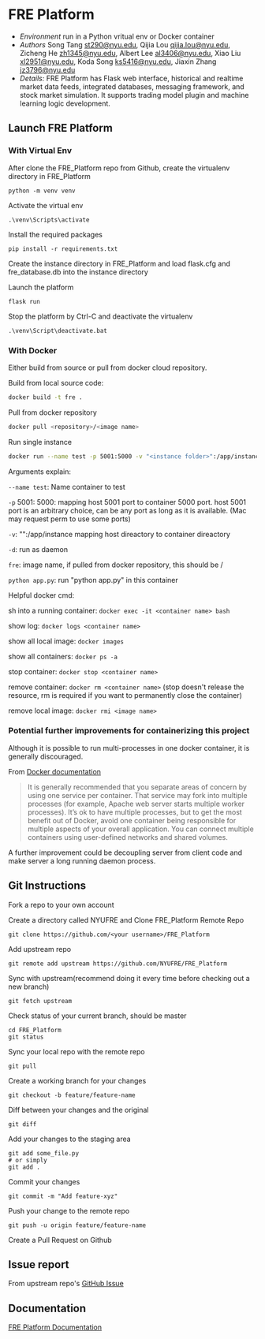 # FRE Platform #
* *Environment* run in a Python vritual env or Docker container
* *Authors* Song Tang <st290@nyu.edu>, Qijia Lou <qijia.lou@nyu.edu>, Zicheng He <zh1345@nyu.edu>, Albert Lee <al3406@nyu.edu>, Xiao Liu <xl2951@nyu.edu>, Koda Song <ks5416@nyu.edu>, Jiaxin Zhang <jz3796@nyu.edu> 
* *Details:* FRE Platform has Flask web interface, historical and realtime market data feeds, integrated databases, messaging framework, and stock market simulation. It supports trading model plugin and machine learning logic development.


## Launch FRE Platform
### With Virtual Env
After clone the FRE_Platform repo from Github, create the virtualenv directory in FRE_Platform
```
python -m venv venv
```
Activate the virtual env
```
.\venv\Scripts\activate
```
Install the required packages
```
pip install -r requirements.txt
```
Create the instance directory in FRE_Platform and load flask.cfg and fre_database.db into the instance directory

Launch the platform
```
flask run
```
Stop the platform by Ctrl-C and deactivate the virtualenv
```
.\venv\Script\deactivate.bat
```

### With Docker
Either build from source or pull from docker cloud repository.

Build from local source code:
```sh
docker build -t fre .
```
Pull from docker repository
```sh
docker pull <repository>/<image name>
```
Run single instance 
```sh
docker run --name test -p 5001:5000 -v "<instance folder>":/app/instance -d fre python app.py
```
Arguments explain:

`--name test`: Name container to test

`-p` 5001: 5000: mapping host 5001 port to container 5000 port. host 5001 port is an arbitrary choice, can be any port as long as it is available. (Mac may request perm to use some ports)

`-v`:  "<instance folder>":/app/instance mapping host direactory to container direactory

`-d`: run as daemon

`fre`: image name, if pulled from docker repository, this should be <repository name>/<image name>

`python app.py`: run "python app.py" in this container

Helpful docker cmd:

sh into a running container: `docker exec -it <container name> bash`

show log: `docker logs <container name>`

show all local image: `docker images`

show all containers: `docker ps -a`

stop container: `docker stop <container name>`

remove container: `docker rm <container name>`
(stop doesn't release the resource, rm is required if you want to permanently close the container)

remove local image: `docker rmi <image name>`

### Potential further improvements for containerizing this project 
Although it is possible  to run multi-processes in one docker container, it is generally discouraged. 

From [Docker 
documentation](https://docs.docker.com/config/containers/multi-service_container/)

> It is generally recommended that you separate areas of concern by using one service per container. 
> That service may fork into multiple processes (for example, Apache web server starts multiple worker processes). 
> It’s ok to have multiple processes, but to get the most benefit out of Docker, avoid one container 
> being responsible for multiple aspects of your overall application. You can connect multiple containers 
>using user-defined networks and shared volumes.  

A further improvement could be decoupling server from client code and make server a long running daemon process.

## Git Instructions
Fork a repo to your own account

Create a directory called NYUFRE and Clone FRE_Platform Remote Repo
```
git clone https://github.com/<your username>/FRE_Platform
```
Add upstream repo
```
git remote add upstream https://github.com/NYUFRE/FRE_Platform
```
Sync with upstream(recommend doing it every time before checking out a new branch) 
```
git fetch upstream
```

Check status of your current branch, should be master
```
cd FRE_Platform
git status
```
Sync your local repo with the remote repo
```
git pull
```
Create a working branch for your changes 
```
git checkout -b feature/feature-name
```
Diff between your changes and the original
```
git diff
```
Add your changes to the staging area
```
git add some_file.py
# or simply 
git add .
```
Commit your changes
```
git commit -m "Add feature-xyz"
```
Push your change to the remote repo
```
git push -u origin feature/feature-name
```
Create a Pull Request on Github
## Issue report
From upstream repo's [GitHub Issue](https://github.com/NYUFRE/FRE_Platform/issues)
## Documentation
[FRE Platform Documentation](https://github.com/NYUFRE/FRE_Platform)
